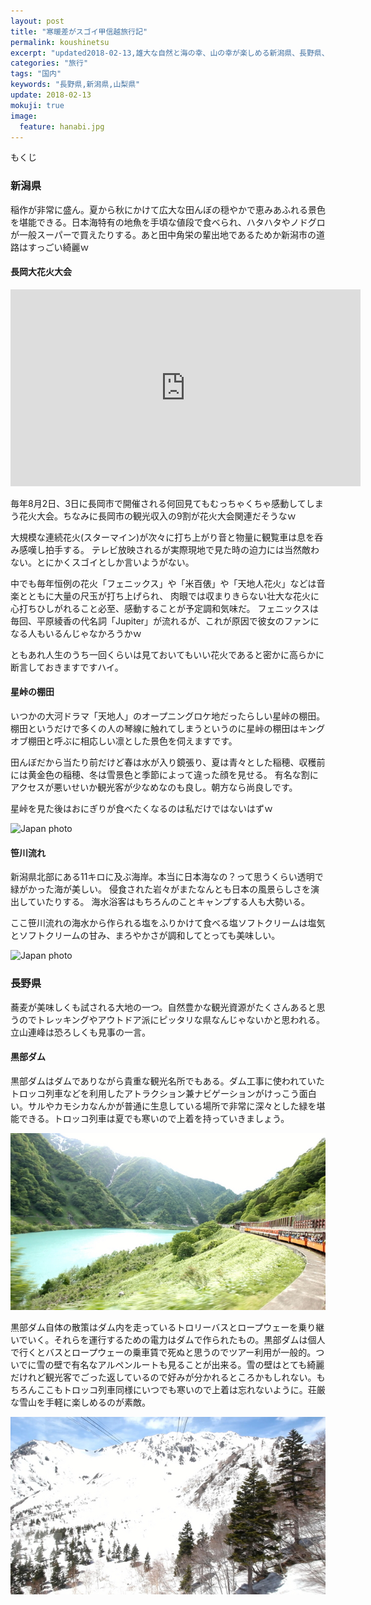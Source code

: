 ```yaml
---
layout: post
title: "寒暖差がスゴイ甲信越旅行記"
permalink: koushinetsu
excerpt: "updated2018-02-13,雄大な自然と海の幸、山の幸が楽しめる新潟県、長野県、山梨県を指す甲信越地方。全国的に有名な花火大会の開催地でもあり飽きることのない地域です。夏は非常に暑く冬は厳寒であるため生活環境は好みがわかれるところであります。"
categories: "旅行"
tags: "国内"
keywords: "長野県,新潟県,山梨県"
update: 2018-02-13
mokuji: true
image:
  feature: hanabi.jpg
---
```


<div id="mokuji"><span>もくじ</span></div>

### 新潟県

稲作が非常に盛ん。夏から秋にかけて広大な田んぼの穏やかで恵みあふれる景色を堪能できる。日本海特有の地魚を手頃な値段で食べられ、ハタハタやノドグロが一般スーパーで買えたりする。あと田中角栄の輩出地であるためか新潟市の道路はすっごい綺麗ｗ

#### 長岡大花火大会

<div class="video-container"><iframe width="560" height="315" src="https://www.youtube.com/embed/tYFyktV5HUE" frameborder="0" allowfullscreen></iframe></div>

毎年8月2日、3日に長岡市で開催される何回見てもむっちゃくちゃ感動してしまう花火大会。ちなみに長岡市の観光収入の9割が花火大会関連だそうなｗ

大規模な連続花火(スターマイン)が次々に打ち上がり音と物量に観覧車は息を呑み感嘆し拍手する。
テレビ放映されるが実際現地で見た時の迫力には当然敵わない。とにかくスゴイとしか言いようがない。

中でも毎年恒例の花火「フェニックス」や「米百俵」や「天地人花火」などは音楽とともに大量の尺玉が打ち上げられ、
肉眼では収まりきらない壮大な花火に心打ちひしがれること必至、感動することが予定調和気味だ。
フェニックスは毎回、平原綾香の代名詞「Jupiter」が流れるが、これが原因で彼女のファンになる人もいるんじゃなかろうかｗ

ともあれ人生のうち一回くらいは見ておいてもいい花火であると密かに高らかに断言しておきますですハイ。

#### 星峠の棚田

いつかの大河ドラマ「天地人」のオープニングロケ地だったらしい星峠の棚田。
棚田というだけで多くの人の琴線に触れてしまうというのに星峠の棚田はキングオブ棚田と呼ぶに相応しい凛とした景色を伺えますです。

田んぼだから当たり前だけど春は水が入り鏡張り、夏は青々とした稲穂、収穫前には黄金色の稲穂、冬は雪景色と季節によって違った顔を見せる。
有名な割にアクセスが悪いせいか観光客が少なめなのも良し。朝方なら尚良しです。

星峠を見た後はおにぎりが食べたくなるのは私だけではないはずｗ

<img src="https://c7.staticflickr.com/6/5797/23265574446_7e1693897c_z.jpg" width="640" height="426" alt="Japan photo">

#### 笹川流れ

新潟県北部にある11キロに及ぶ海岸。本当に日本海なの？って思うくらい透明で緑がかった海が美しい。
侵食された岩々がまたなんとも日本の風景らしさを演出していたりする。
海水浴客はもちろんのことキャンプする人も大勢いる。

ここ笹川流れの海水から作られる塩をふりかけて食べる塩ソフトクリームは塩気とソフトクリームの甘み、まろやかさが調和してとっても美味しい。

<img src="https://c3.staticflickr.com/1/720/22663262274_3488768fc9_z.jpg" width="640" height="426" alt="Japan photo">

### 長野県

蕎麦が美味しくも試される大地の一つ。自然豊かな観光資源がたくさんあると思うのでトレッキングやアウトドア派にピッタリな県なんじゃないかと思われる。立山連峰は恐ろしくも見事の一言。

#### 黒部ダム

黒部ダムはダムでありながら貴重な観光名所でもある。ダム工事に使われていたトロッコ列車などを利用したアトラクション兼ナビゲーションがけっこう面白い。サルやカモシカなんかが普通に生息している場所で非常に深々とした緑を堪能できる。トロッコ列車は夏でも寒いので上着を持っていきましょう。

<img src="https://raw.githubusercontent.com/photoAntenna/photoAntenna.github.io/master/img/kurobe01.jpg" alt="Japan photo">

黒部ダム自体の散策はダム内を走っているトロリーバスとロープウェーを乗り継いでいく。それらを運行するための電力はダムで作られたもの。黒部ダムは個人で行くとバスとロープウェーの乗車賃で死ぬと思うのでツアー利用が一般的。ついでに雪の壁で有名なアルペンルートも見ることが出来る。雪の壁はとても綺麗だけれど観光客でごった返しているので好みが分かれるところかもしれない。もちろんここもトロッコ列車同様にいつでも寒いので上着は忘れないように。荘厳な雪山を手軽に楽しめるのが素敵。

<img src="https://raw.githubusercontent.com/photoAntenna/photoAntenna.github.io/master/img/kurobe02.jpg" alt="Japan photo">